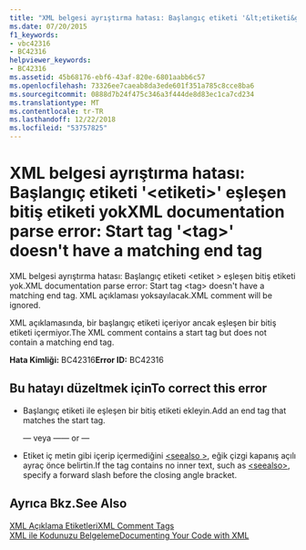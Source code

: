 ```yaml
---
title: "XML belgesi ayrıştırma hatası: Başlangıç etiketi '&lt;etiketi&gt;' eşleşen bitiş etiketi yok"
ms.date: 07/20/2015
f1_keywords:
- vbc42316
- BC42316
helpviewer_keywords:
- BC42316
ms.assetid: 45b68176-ebf6-43af-820e-6801aabb6c57
ms.openlocfilehash: 73326ee7caeab8da3ede601f351a785c8cce8ba6
ms.sourcegitcommit: 0888d7b24f475c346a3f444de8d83ec1ca7cd234
ms.translationtype: MT
ms.contentlocale: tr-TR
ms.lasthandoff: 12/22/2018
ms.locfileid: "53757825"
---
```

# <a name="xml-documentation-parse-error-start-tag-lttaggt-doesnt-have-a-matching-end-tag"></a><span data-ttu-id="aa558-102">XML belgesi ayrıştırma hatası: Başlangıç etiketi '&lt;etiketi&gt;' eşleşen bitiş etiketi yok</span><span class="sxs-lookup"><span data-stu-id="aa558-102">XML documentation parse error: Start tag '&lt;tag&gt;' doesn't have a matching end tag</span></span>
<span data-ttu-id="aa558-103">XML belgesi ayrıştırma hatası: Başlangıç etiketi \<etiket > eşleşen bitiş etiketi yok.</span><span class="sxs-lookup"><span data-stu-id="aa558-103">XML documentation parse error: Start tag \<tag> doesn't have a matching end tag.</span></span> <span data-ttu-id="aa558-104">XML açıklaması yoksayılacak.</span><span class="sxs-lookup"><span data-stu-id="aa558-104">XML comment will be ignored.</span></span>  
  
 <span data-ttu-id="aa558-105">XML açıklamasında, bir başlangıç etiketi içeriyor ancak eşleşen bir bitiş etiketi içermiyor.</span><span class="sxs-lookup"><span data-stu-id="aa558-105">The XML comment contains a start tag but does not contain a matching end tag.</span></span>  
  
 <span data-ttu-id="aa558-106">**Hata Kimliği:** BC42316</span><span class="sxs-lookup"><span data-stu-id="aa558-106">**Error ID:** BC42316</span></span>  
  
## <a name="to-correct-this-error"></a><span data-ttu-id="aa558-107">Bu hatayı düzeltmek için</span><span class="sxs-lookup"><span data-stu-id="aa558-107">To correct this error</span></span>  
  
-   <span data-ttu-id="aa558-108">Başlangıç etiketi ile eşleşen bir bitiş etiketi ekleyin.</span><span class="sxs-lookup"><span data-stu-id="aa558-108">Add an end tag that matches the start tag.</span></span>  
  
     <span data-ttu-id="aa558-109">— veya —</span><span class="sxs-lookup"><span data-stu-id="aa558-109">— or —</span></span>  
  
-   <span data-ttu-id="aa558-110">Etiket iç metin gibi içerip içermediğini [ \<seealso >](../../visual-basic/language-reference/xmldoc/seealso.md), eğik çizgi kapanış açılı ayraç önce belirtin.</span><span class="sxs-lookup"><span data-stu-id="aa558-110">If the tag contains no inner text, such as [\<seealso>](../../visual-basic/language-reference/xmldoc/seealso.md), specify a forward slash before the closing angle bracket.</span></span>  
  
## <a name="see-also"></a><span data-ttu-id="aa558-111">Ayrıca Bkz.</span><span class="sxs-lookup"><span data-stu-id="aa558-111">See Also</span></span>  
 [<span data-ttu-id="aa558-112">XML Açıklama Etiketleri</span><span class="sxs-lookup"><span data-stu-id="aa558-112">XML Comment Tags</span></span>](../../visual-basic/language-reference/xmldoc/index.md)  
 [<span data-ttu-id="aa558-113">XML ile Kodunuzu Belgeleme</span><span class="sxs-lookup"><span data-stu-id="aa558-113">Documenting Your Code with XML</span></span>](../../visual-basic/programming-guide/program-structure/documenting-your-code-with-xml.md)
